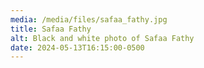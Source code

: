 ```yaml
---
media: /media/files/safaa_fathy.jpg
title: Safaa Fathy
alt: Black and white photo of Safaa Fathy
date: 2024-05-13T16:15:00-0500
---
```

